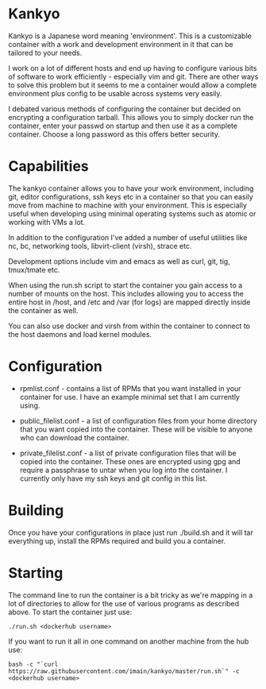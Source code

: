 Kankyo
======

Kankyo is a Japanese word meaning 'environment'.  This is a customizable container with a work and development environment in it that can be tailored to your needs.

I work on a lot of different hosts and end up having to configure various bits of software to work efficiently - especially vim and git.  There are other ways to solve this problem but it seems to me a container would allow a complete environment plus config to be usable across systems very easily.

I debated various methods of configuring the container but decided on encrypting a configuration tarball.  This allows you to simply docker run the container, enter your passwd on startup and then use it as a complete container.  Choose a long password as this offers better security.

Capabilities
============

The kankyo container allows you to have your work environment, including git, editor configurations, ssh keys etc in a container so that you can easily move from machine to machine with your environment.  This is especially useful when developing using minimal operating systems such as atomic or working with VMs a lot.

In addition to the configuration I've added a number of useful utilities like nc, bc, networking tools, libvirt-client (virsh), strace etc.

Development options include vim and emacs as well as curl, git, tig, tmux/tmate etc.

When using the run.sh script to start the container you gain access to a number of mounts on the host.  This includes allowing you to access the entire host in /host, and /etc and /var (for logs) are mapped directly inside the container as well.

You can also use docker and virsh from within the container to connect to the host daemons and load kernel modules.


Configuration
=============

* rpmlist.conf - contains a list of RPMs that you want installed in your container for use.  I have an example minimal set that I am currently using.

* public_filelist.conf - a list of configuration files from your home directory that you want copied into the container.  These will be visible to anyone who can download the container.

* private_filelist.conf - a list of private configuration files that will be copied into the container.  These ones are encrypted using gpg and require a passphrase to untar when you log into the container.  I currently only have my ssh keys and git config in this list.

Building
========

Once you have your configurations in place just run ./build.sh and it will tar everything up, install the RPMs required and build you a container.

Starting
========

The command line to run the container is a bit tricky as we're mapping in a lot of directories to allow for the use of various programs as described above.  To start the container just use:

```
./run.sh <dockerhub username>
```

If you want to run it all in one command on another machine from the hub use:

```
bash -c "`curl https://raw.githubusercontent.com/imain/kankyo/master/run.sh`" -c <dockerhub username>
```

